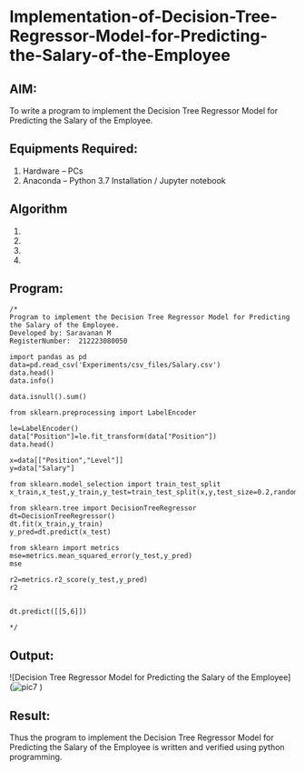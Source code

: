 # Implementation-of-Decision-Tree-Regressor-Model-for-Predicting-the-Salary-of-the-Employee

## AIM:
To write a program to implement the Decision Tree Regressor Model for Predicting the Salary of the Employee.

## Equipments Required:
1. Hardware – PCs
2. Anaconda – Python 3.7 Installation / Jupyter notebook

## Algorithm
1. 
2. 
3. 
4. 

## Program:
```
/*
Program to implement the Decision Tree Regressor Model for Predicting the Salary of the Employee.
Developed by: Saravanan M
RegisterNumber:  212223080050

import pandas as pd
data=pd.read_csv('Experiments/csv_files/Salary.csv')
data.head()
data.info()

data.isnull().sum()

from sklearn.preprocessing import LabelEncoder

le=LabelEncoder()
data["Position"]=le.fit_transform(data["Position"])
data.head()

x=data[["Position","Level"]]
y=data["Salary"]

from sklearn.model_selection import train_test_split
x_train,x_test,y_train,y_test=train_test_split(x,y,test_size=0.2,random_state=2)

from sklearn.tree import DecisionTreeRegressor
dt=DecisionTreeRegressor()
dt.fit(x_train,y_train)
y_pred=dt.predict(x_test)

from sklearn import metrics
mse=metrics.mean_squared_error(y_test,y_pred)
mse

r2=metrics.r2_score(y_test,y_pred)
r2


dt.predict([[5,6]])

*/
```

## Output:
![Decision Tree Regressor Model for Predicting the Salary of the Employee]
(![pic7](https://github.com/Saravanan142006/Implementation-of-Decision-Tree-Regressor-Model-for-Predicting-the-Salary-of-the-Employee/assets/161738800/56cc3c4c-d81d-4380-a2d9-8f9c23cf9bd5)
)


## Result:
Thus the program to implement the Decision Tree Regressor Model for Predicting the Salary of the Employee is written and verified using python programming.
